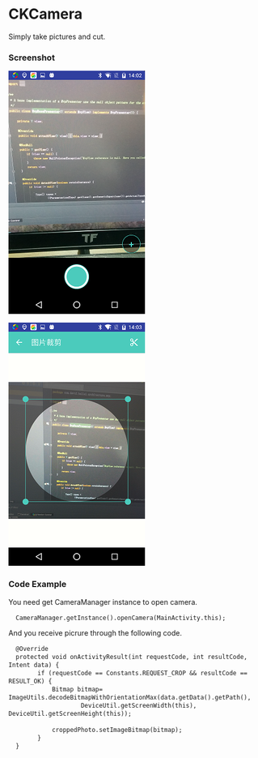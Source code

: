 # CKCamera
Simply take pictures and cut.
### Screenshot


![](/screenshot/Screenshot_20160125-140256.png)


![](/screenshot/Screenshot_20160125-140309.png)


### Code Example

You need get CameraManager instance to open camera.

````
  CameraManager.getInstance().openCamera(MainActivity.this);
````

And you receive picrure through the following code.

```
  @Override
  protected void onActivityResult(int requestCode, int resultCode, Intent data) {
        if (requestCode == Constants.REQUEST_CROP && resultCode == RESULT_OK) {
            Bitmap bitmap= ImageUtils.decodeBitmapWithOrientationMax(data.getData().getPath(),
                    DeviceUtil.getScreenWidth(this), DeviceUtil.getScreenHeight(this));

            croppedPhoto.setImageBitmap(bitmap);
        }
  }
```

